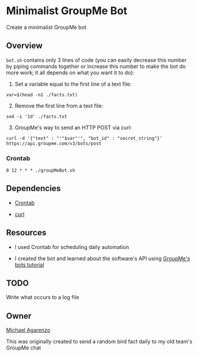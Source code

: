 # Minimalist GroupMe Bot

Create a minimalist GroupMe bot

## Overview

`bot.sh` contains only 3 lines of code (you can easily decrease this number by piping commands together or increase this number to make the bot do more work; it all depends on what you want it to do):

1. Set a variable equal to the first line of a text file:

```shell
var=$(head -n1 ./facts.txt)
```

2. Remove the first line from a text file:

```shell
sed -i '1d' ./facts.txt
```

3. GroupMe's way to send an HTTP POST via curl:

```shell
curl -d '{"text" : "'"$var"'", "bot_id" : "secret_string"}' https://api.groupme.com/v3/bots/post
```

### Crontab

```
0 12 * * * ./groupMeBot.sh
```

## Dependencies

* [Crontab](http://crontab.org/)

* [curl](https://curl.haxx.se/)

## Resources

* I used Crontab for scheduling daily automation

* I created the bot and learned about the software's API using [GroupMe's bots tutorial](https://dev.groupme.com/tutorials/bots)

## TODO

Write what occurs to a log file

## Owner

[Michael Agarenzo](https://linkedin.com/in/magarenzo)

This was originally created to send a random bird fact daily to my old team's GroupMe chat
